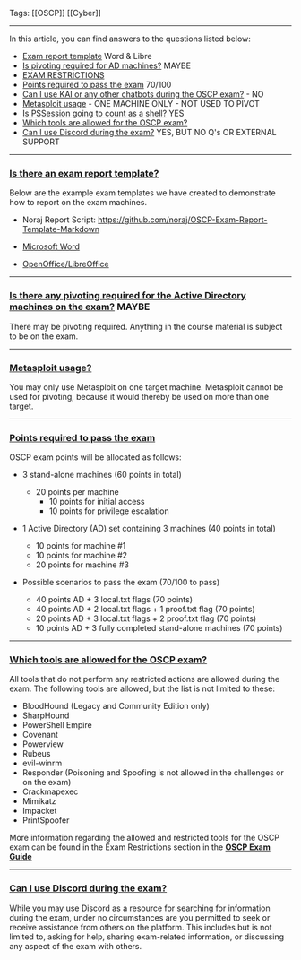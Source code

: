 Tags: [[OSCP]] [[Cyber]]

---
In this article, you can find answers to the questions listed below:

- [Exam report template](https://help.offsec.com/hc/en-us/articles/4412170923924-OSCP-Exam-FAQ#01HF79MCYA2J51F9EW5PC24D53) Word & Libre
- [Is pivoting required for AD machines?](https://help.offsec.com/hc/en-us/articles/4412170923924-OSCP-Exam-FAQ#h_01FP8C5N5TA6SJ08BH2SYV3Z7H) MAYBE
- [EXAM RESTRICTIONS](https://help.offsec.com/hc/en-us/articles/360040165632-OSCP-Exam-Guide#exam-restrictions)
- [Points required to pass the exam](https://help.offsec.com/hc/en-us/articles/4412170923924-OSCP-Exam-FAQ#h_01FP8EC382T08YAJ6V8ZQXKF5F) 70/100
- [Can I use KAI or any other chatbots during the OSCP exam?](https://help.offsec.com/hc/en-us/articles/4412170923924-OSCP-Exam-FAQ#01J095NZ46APF8NSNG7MAFN395) - NO
- [Metasploit usage](https://help.offsec.com/hc/en-us/articles/4412170923924-OSCP-Exam-FAQ#01HF79P3H0B3P21K25N5VHWDDG) - ONE MACHINE ONLY - NOT USED TO PIVOT
-   [Is PSSession going to count as a shell?](https://help.offsec.com/hc/en-us/articles/4412170923924-OSCP-Exam-FAQ#01HF79QWS5V3S5BVD3MD0X68XS) YES
-   [Which tools are allowed for the OSCP exam?](https://help.offsec.com/hc/en-us/articles/4412170923924-OSCP-Exam-FAQ#h_01FP8CCWDT0GX03RCE6RGYRZT4)
-   [Can I use Discord during the exam?](https://help.offsec.com/hc/en-us/articles/4412170923924-OSCP-Exam-FAQ#h_01H8WBK5HX8ES0A1XNBGKR042A) YES, BUT NO Q's OR EXTERNAL SUPPORT

___
### [Is there an exam report template?](https://help.offsec.com/hc/en-us/articles/4412170923924-OSCP-Exam-FAQ#h_01FP8BWNP4XXW3STDXT1PAYEFT)

Below are the example exam templates we have created to demonstrate how to report on the exam machines.  

- Noraj Report Script: https://github.com/noraj/OSCP-Exam-Report-Template-Markdown

-   [Microsoft Word](https://www.offensive-security.com/pwk-online/OSCP-Exam-Report.docx)
-   [OpenOffice/LibreOffice](https://www.offensive-security.com/pwk-online/OSCP-Exam-Report.odt)

___

### [Is there any pivoting required for the Active Directory machines on the exam?](https://help.offsec.com/hc/en-us/articles/4412170923924-OSCP-Exam-FAQ#h_01FP8C5N5TA6SJ08BH2SYV3Z7H) MAYBE

There may be pivoting required. Anything in the course material is subject to be on the exam.

___
### [Metasploit usage?](https://help.offsec.com/hc/en-us/articles/4412170923924-OSCP-Exam-FAQ#h_01FP8C9G1E0S9ABCYYRBHA6AQW) 

You may only use Metasploit on one target machine. Metasploit cannot be used for pivoting, because it would thereby be used on more than one target.

---
### [Points required to pass the exam](https://help.offsec.com/hc/en-us/articles/4412170923924-OSCP-Exam-FAQ#h_01FP8EC382T08YAJ6V8ZQXKF5F)
OSCP exam points will be allocated as follows:

-   3 stand-alone machines (60 points in total)
    -   20 points per machine
        -   10 points for initial access
        -   10 points for privilege escalation
-   1 Active Directory (AD) set containing 3 machines (40 points in total)
    -   10 points for machine #1
    -   10 points for machine #2
    -   20 points for machine #3 
      
- Possible scenarios to pass the exam (70/100 to pass)
    -   40 points AD + 3 local.txt flags (70 points)
    -   40 points AD + 2 local.txt flags + 1 proof.txt flag (70 points)
    -   20 points AD + 3 local.txt flags + 2 proof.txt flag (70 points)
    -   10 points AD + 3 fully completed stand-alone machines (70 points)

___
### [Which tools are allowed for the OSCP exam?](https://help.offsec.com/hc/en-us/articles/4412170923924-OSCP-Exam-FAQ#h_01FP8CCWDT0GX03RCE6RGYRZT4)

All tools that do not perform any restricted actions are allowed during the exam. The following tools are allowed, but the list is not limited to these:

-   BloodHound (Legacy and Community Edition only)
-   SharpHound
-   PowerShell Empire
-   Covenant 
-   Powerview
-   Rubeus
-   evil-winrm
-   Responder (Poisoning and Spoofing is not allowed in the challenges or on the exam)
-   Crackmapexec
-   Mimikatz
-   Impacket
-   PrintSpoofer

More information regarding the allowed and restricted tools for the OSCP exam can be found in the Exam Restrictions section in the **[OSCP Exam Guide](https://help.offsec.com/hc/en-us/articles/360040165632-OSCP-Exam-Guide#exam-restrictions)** 

___
### [Can I use Discord during the exam?](https://help.offsec.com/hc/en-us/articles/4412170923924-OSCP-Exam-FAQ#h_01H8WBK5HX8ES0A1XNBGKR042A)

While you may use Discord as a resource for searching for information during the exam, under no circumstances are you permitted to seek or receive assistance from others on the platform. This includes but is not limited to, asking for help, sharing exam-related information, or discussing any aspect of the exam with others.
